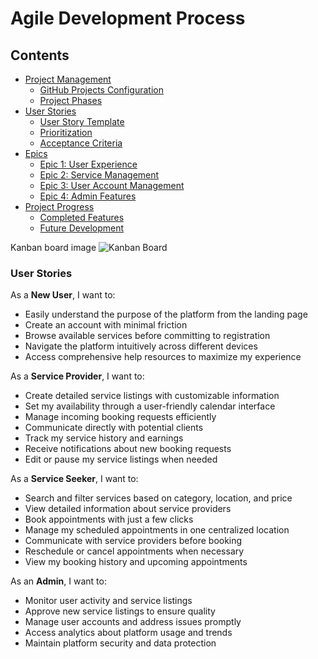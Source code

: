 # Agile Development Process

## Contents
* [Project Management](#project-management)
    * [GitHub Projects Configuration](#github-projects-configuration)
    * [Project Phases](#project-phases)
* [User Stories](#user-stories)
    * [User Story Template](#user-story-template)
    * [Prioritization](#prioritization)
    * [Acceptance Criteria](#acceptance-criteria)
* [Epics](#epics)
    * [Epic 1: User Experience](#epic-1-user-experience)
    * [Epic 2: Service Management](#epic-2-service-management)
    * [Epic 3: User Account Management](#epic-3-user-account-management)
    * [Epic 4: Admin Features](#epic-4-admin-features)
* [Project Progress](#project-progress)
    * [Completed Features](#completed-features)
    * [Future Development](#future-development)


Kanban board image
![Kanban Board ](https://github.com/user-attachments/assets/042f91f3-e415-41fe-8b0d-47476ee6a6a2)





### User Stories

As a **New User**, I want to:
- Easily understand the purpose of the platform from the landing page
- Create an account with minimal friction
- Browse available services before committing to registration
- Navigate the platform intuitively across different devices
- Access comprehensive help resources to maximize my experience

As a **Service Provider**, I want to:
- Create detailed service listings with customizable information
- Set my availability through a user-friendly calendar interface
- Manage incoming booking requests efficiently
- Communicate directly with potential clients
- Track my service history and earnings
- Receive notifications about new booking requests
- Edit or pause my service listings when needed

As a **Service Seeker**, I want to:
- Search and filter services based on category, location, and price
- View detailed information about service providers
- Book appointments with just a few clicks
- Manage my scheduled appointments in one centralized location
- Communicate with service providers before booking
- Reschedule or cancel appointments when necessary
- View my booking history and upcoming appointments

As an **Admin**, I want to:
- Monitor user activity and service listings
- Approve new service listings to ensure quality
- Manage user accounts and address issues promptly
- Access analytics about platform usage and trends
- Maintain platform security and data protection